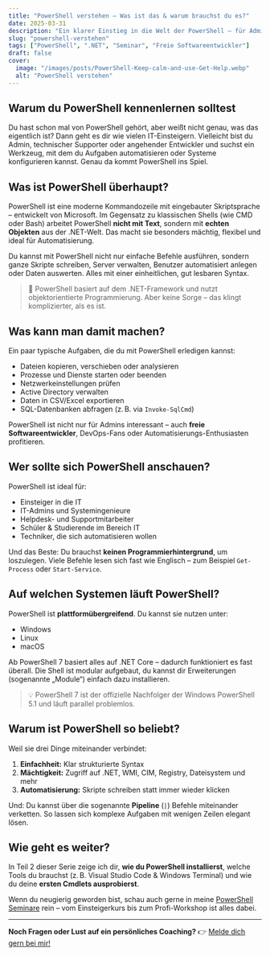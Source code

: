 ```yaml
---
title: "PowerShell verstehen – Was ist das & warum brauchst du es?"
date: 2025-03-31
description: "Ein klarer Einstieg in die Welt der PowerShell – für Admins, IT-Interessierte und Einsteiger, die wissen wollen, was hinter der mächtigen Shell steckt."
slug: "powershell-verstehen"
tags: ["PowerShell", ".NET", "Seminar", "Freie Softwareentwickler"]
draft: false
cover:
  image: "/images/posts/PowerShell-Keep-calm-and-use-Get-Help.webp"
  alt: "PowerShell verstehen"  
---
```


## Warum du PowerShell kennenlernen solltest

Du hast schon mal von PowerShell gehört, aber weißt nicht genau, was das eigentlich ist? Dann geht es dir wie vielen IT-Einsteigern. Vielleicht bist du Admin, technischer Supporter oder angehender Entwickler und suchst ein Werkzeug, mit dem du Aufgaben automatisieren oder Systeme konfigurieren kannst. Genau da kommt PowerShell ins Spiel.

## Was ist PowerShell überhaupt?

PowerShell ist eine moderne Kommandozeile mit eingebauter Skriptsprache – entwickelt von Microsoft. Im Gegensatz zu klassischen Shells (wie CMD oder Bash) arbeitet PowerShell **nicht mit Text**, sondern mit **echten Objekten** aus der .NET-Welt. Das macht sie besonders mächtig, flexibel und ideal für Automatisierung.

Du kannst mit PowerShell nicht nur einfache Befehle ausführen, sondern ganze Skripte schreiben, Server verwalten, Benutzer automatisiert anlegen oder Daten auswerten. Alles mit einer einheitlichen, gut lesbaren Syntax.

> 🔎 PowerShell basiert auf dem .NET-Framework und nutzt objektorientierte Programmierung. Aber keine Sorge – das klingt komplizierter, als es ist.

## Was kann man damit machen?

Ein paar typische Aufgaben, die du mit PowerShell erledigen kannst:

- Dateien kopieren, verschieben oder analysieren
- Prozesse und Dienste starten oder beenden
- Netzwerkeinstellungen prüfen
- Active Directory verwalten
- Daten in CSV/Excel exportieren
- SQL-Datenbanken abfragen (z. B. via `Invoke-SqlCmd`)

PowerShell ist nicht nur für Admins interessant – auch **freie Softwareentwickler**, DevOps-Fans oder Automatisierungs-Enthusiasten profitieren.

## Wer sollte sich PowerShell anschauen?

PowerShell ist ideal für:

- Einsteiger in die IT
- IT-Admins und Systemingenieure
- Helpdesk- und Supportmitarbeiter
- Schüler & Studierende im Bereich IT
- Techniker, die sich automatisieren wollen

Und das Beste: Du brauchst **keinen Programmierhintergrund**, um loszulegen. Viele Befehle lesen sich fast wie Englisch – zum Beispiel `Get-Process` oder `Start-Service`.

## Auf welchen Systemen läuft PowerShell?

PowerShell ist **plattformübergreifend**. Du kannst sie nutzen unter:

- Windows
- Linux
- macOS

Ab PowerShell 7 basiert alles auf .NET Core – dadurch funktioniert es fast überall. Die Shell ist modular aufgebaut, du kannst dir Erweiterungen (sogenannte „Module“) einfach dazu installieren.

> 💡 PowerShell 7 ist der offizielle Nachfolger der Windows PowerShell 5.1 und läuft parallel problemlos.

## Warum ist PowerShell so beliebt?

Weil sie drei Dinge miteinander verbindet:

1. **Einfachheit:** Klar strukturierte Syntax
2. **Mächtigkeit:** Zugriff auf .NET, WMI, CIM, Registry, Dateisystem und mehr
3. **Automatisierung:** Skripte schreiben statt immer wieder klicken

Und: Du kannst über die sogenannte **Pipeline** (`|`) Befehle miteinander verketten. So lassen sich komplexe Aufgaben mit wenigen Zeilen elegant lösen.

## Wie geht es weiter?

In Teil 2 dieser Serie zeige ich dir, **wie du PowerShell installierst**, welche Tools du brauchst (z. B. Visual Studio Code & Windows Terminal) und wie du deine **ersten Cmdlets ausprobierst**.

Wenn du neugierig geworden bist, schau auch gerne in meine [PowerShell Seminare](https://attilakrick.com/powershell/powershell-seminare/) rein – vom Einsteigerkurs bis zum Profi-Workshop ist alles dabei.

---

**Noch Fragen oder Lust auf ein persönliches Coaching?**
👉 [Melde dich gern bei mir!](https://attilakrick.com/kontakt)
